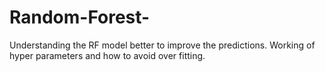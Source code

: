 # Random-Forest-
Understanding the RF model better to improve the predictions. Working of hyper parameters and how to avoid over fitting.
